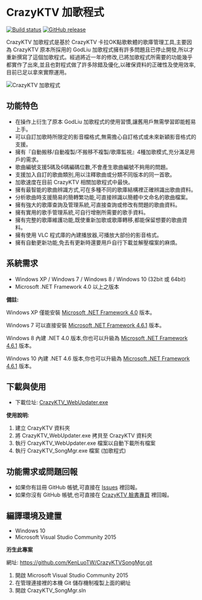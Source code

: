 # CrazyKTV 加歌程式

[![Build status](https://ci.appveyor.com/api/projects/status/2xe034095a5c4b1y?svg=true)](https://ci.appveyor.com/project/KenLuoTW/songmgr)
[![GitHub release](https://img.shields.io/github/release/CrazyKTV/SongMgr.svg)](https://github.com/CrazyKTV/SongMgr/releases)

CrazyKTV 加歌程式是基於 CrazyKTV 卡拉OK點歌軟體的歌庫管理工具,主要因為 CrazyKTV 原本所採用的 GodLiu 加歌程式擁有許多問題且已停止開發,所以才重新撰寫了這個加歌程式。經過將近一年的修改,已將加歌程式所需要的功能幾乎都實作了出來,並且也對程式做了許多除錯及優化,以確保資料的正確性及使用效率,目前已足以拿來實際運用。

![CrazyKTV 加歌程式](https://raw.githubusercontent.com/wiki/KenLuoTW/CrazyKTVSongMgr/images/CrazyKTV_SongMgr01.png)

## 功能特色
* 在操作上衍生了原本 GodLiu 加歌程式的使用習慣,讓舊用戶無需學習即能輕易上手。
* 可以自訂加歌時所限定的影音檔格式,無需擔心自訂格式或未來新穎影音格式的支援。
* 擁有『自動搬移/自動複製/不搬移不複製/歌庫監視』4種加歌模式,充分滿足用戶的需求。
* 歌曲編號支援5碼及6碼編碼位數,不會產生歌曲編號不夠用的問題。
* 支援加入自訂的歌曲類別,用以注釋歌曲或分類不同版本的同一首歌。
* 加歌速度在目前 CrazyKTV 相關加歌程式中最快。
* 擁有最智能的歌曲辨識方式,可在多種不同的歌庫結構裡正確辨識出歌曲資料。
* 分析歌曲時支援簡易的簡轉繁功能,可直接辨識以簡體中文命名的歌曲檔案。
* 擁有強大的歌庫查詢及管理系統,可直接查詢或修改有問題的歌曲資料。
* 擁有實用的歌手管理系統,可自行增刪所需要的歌手資料。
* 擁有完整的歌庫維護功能,既使重新加歌或歌庫轉移,都能保留想要的歌曲資料。
* 擁有使用 VLC 程式庫的內建播放器,可播放大部份的影音格式。
* 擁有自動更新功能,免去有更新時還要用戶自行下載並解壓檔案的麻煩。

## 系統需求
* Windows XP / Windows 7 / Windows 8 / Windows 10 (32bit 或 64bit)
* Microsoft .NET Framework 4.0 以上之版本

**備註:**

Windows XP 僅能安裝 [Microsoft .NET Framework 4.0](http://www.microsoft.com/zh-tw/download/details.aspx?id=17851) 版本。

Windows 7 可以直接安裝 [Microsoft .NET Framework 4.6.1](https://www.microsoft.com/zh-TW/download/details.aspx?id=49981) 版本。

Windows 8 內建 .NET 4.0 版本,你也可以升級為 [Microsoft .NET Framework 4.6.1](https://www.microsoft.com/zh-TW/download/details.aspx?id=49981) 版本。

Windows 10 內建 .NET 4.6 版本,你也可以升級為 [Microsoft .NET Framework 4.6.1](https://www.microsoft.com/zh-TW/download/details.aspx?id=49981) 版本。

## 下載與使用
* 下載位址: [CrazyKTV_WebUpdater.exe](https://github.com/CrazyKTV/WebUpdater/raw/master/CrazyKTV_WebUpdater/UpdateFile/CrazyKTV_WebUpdater.exe)

**使用說明:**

1. 建立 CrazyKTV 資料夾
2. 將 CrazyKTV_WebUpdater.exe 拷貝至 CrazyKTV 資料夾
3. 執行 CrazyKTV_WebUpdater.exe 檔案以自動下載所有檔案
4. 執行 CrazyKTV_SongMgr.exe 檔案 (加歌程式)

## 功能需求或問題回報
* 如果你有註冊 GitHub 帳號,可直接在 [Issues](https://github.com/KenLuoTW/CrazyKTVSongMgr/issues) 裡回報。
* 如果你沒有 GitHub 帳號,也可直接在 [CrazyKTV 臉書專頁](https://www.facebook.com/NewCrazyKTV) 裡回報。

## 編譯環境及建置
* Windows 10
* Microsoft Visual Studio Community 2015

**洐生此專案**

網址: https://github.com/KenLuoTW/CrazyKTVSongMgr.git

1. 開啟 Microsoft Visual Studio Community 2015
2. 在管理連接裡的本機 Git 儲存機制複製上面的網址
3. 開啟 CrazyKTV_SongMgr.sln

